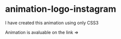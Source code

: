 # animation-logo-instagram

I have created this animation using only CSS3


Animation is avaluable on the link => 

